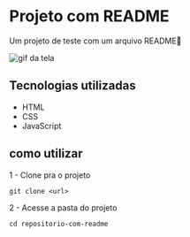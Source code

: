 # Projeto com README
Um projeto de teste com um arquivo README🚀

<img src="./Earth_motion.gif" alt="gif da tela">

## Tecnologias utilizadas
- HTML
- CSS
- JavaScript

## como utilizar

1 - Clone pra o projeto
```
git clone <url>
```

2 - Acesse a pasta do projeto
```
cd repositorio-com-readme
```
